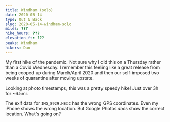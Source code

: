 ```yaml
---
title: Windham (solo)
date: 2020-05-14
type: Out & Back
slug: 2020-05-14-windham-solo
miles: ???
hike_hours: ???
elevation_ft: ???
peaks: Windham
hikers: Dan
---
```


My first hike of the pandemic. Not sure why I did this on a Thursday rather than a Covid Wednesday. I remember this feeling like a great release from being cooped up during March/April 2020 and then our self-imposed two weeks of quarantine after moving upstate.

Looking at photo timestamps, this was a pretty speedy hike! Just over 3h for ~6.5mi.

The exif data for `IMG_8929.HEIC` has the wrong GPS coordinates. Even my iPhone shows the wrong location. But Google Photos _does_ show the correct location. What's going on?
